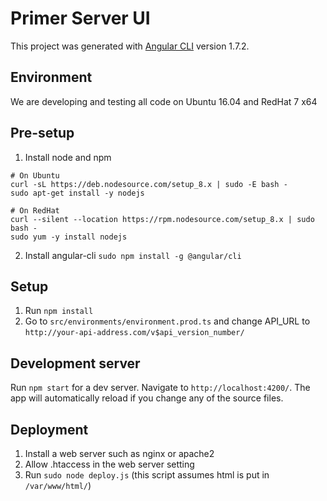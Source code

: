 # Primer Server UI

This project was generated with [Angular CLI](https://github.com/angular/angular-cli) version 1.7.2.

## Environment
We are developing and testing all code on Ubuntu 16.04 and RedHat 7 x64

## Pre-setup
1. Install node and npm 
```
# On Ubuntu
curl -sL https://deb.nodesource.com/setup_8.x | sudo -E bash -
sudo apt-get install -y nodejs

# On RedHat
curl --silent --location https://rpm.nodesource.com/setup_8.x | sudo bash -
sudo yum -y install nodejs
```
2. Install angular-cli
`sudo npm install -g @angular/cli`

## Setup
1. Run `npm install`
2. Go to `src/environments/environment.prod.ts` and change API_URL to `http://your-api-address.com/v$api_version_number/`

## Development server
Run `npm start` for a dev server. Navigate to `http://localhost:4200/`. The app will automatically reload if you change any of the source files.

## Deployment
1. Install a web server such as nginx or apache2
2. Allow .htaccess in the web server setting
3. Run `sudo node deploy.js` (this script assumes html is put in `/var/www/html/`)
